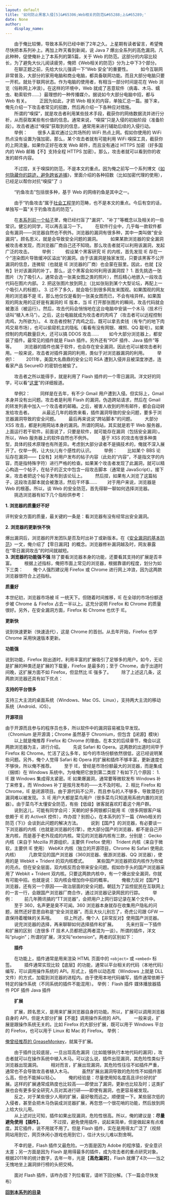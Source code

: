 ```yaml
---
layout: default
title: '如何防止黑客入侵[5]&#65306;Web相关的防范&#65288;上&#65289;'
date: None
author:
    display_name: 
---
```


　　由于俺比较懒，导致本系列已经中断了2年之久。上星期有读者留言，希望俺尽快把本系列补上。再加上昨天看到新闻，说 Java 7 爆出全系列的高危漏洞。凡此种种，促使俺补上了本系列的第5篇，关于 Web 的防范。这部分的内容比较长，为了避免大伙儿阅读疲劳，俺把《Web相关的防范》分为上中下3个部分。  
　　在聊正题之前，先给大伙儿强调一下“Web 安全”的重要性。 　　如今互联网非常普及，大部分的家用电脑和商业电脑，都具备联网功能。而且大部分电脑只要一开机，就处于联网状态。作为电脑的使用者，有相当一部分时间是花在 Web 浏览（俗称网上冲浪）。在这样的环境中，Web 就成了恶意软件（病毒、木马、蠕虫、勒索软件......）最理想的一种传播媒介。据说如今大部分电脑中招，都与 Web 有关。 　　正因为如此，才把 Web 相关的内容，单独汇总一篇。接下来，俺先介绍一下攻击者常见的招数，然后再介绍一下各种应对措施。  
　　所谓的“嗅探”，就是攻击者利用某些技术手段，截获你的网络数据流并进行分析，从而获取某些有价值的信息。通常来说，“嗅探”只是入侵的初始阶段（准备阶段）。攻击者通过“嗅探”获取到的信息，通常用来进行辅助后续的入侵行动。 　　举例： 　　很多人喜欢通过公共场所的 WiFi 热点上网。假如你使用的 WiFi 热点没有设置为强加密。那么，某个攻击者就有可能利用 WiFi 嗅探工具，截获你的上网流量。如果你正好在收发 Web 邮件，而且没有通过 HTTPS 加密（好多国内的 Web 邮箱【不】支持全程 HTTPS 加密）。那么，攻击者就可以看到你的收发的邮件内容。

　　不过捏，关于嗅探的防范，不是本文的重点。因为俺之前写一个系列博文《[如何隐藏你的踪迹，避免跨省追捕](https://program-think.blogspot.com/2010/04/howto-cover-your-tracks-0.html)》，里面介绍的各种招数（比如加密代理的使用），已经足以帮你对抗“嗅探”了 :)

　　“钓鱼攻击”包括很多种，基于 Web 的网络钓鱼是其中之一。

　　由于“钓鱼攻击”属于[社会工程学](https://program-think.blogspot.com/2009/05/social-engineering-0-overview.html)的范畴，也不是本文的重点。今后有空的话，单独写一篇“关于钓鱼攻击的防范”。

  
　　在[本系列前一个帖子](https://program-think.blogspot.com/2010/08/howto-prevent-hacker-attack-4.html)里，俺已经扫盲了"漏洞"、"补丁"等概念以及相关的一些常识。健忘的同学，可以再去温习一下。 　　在软件行业中，几乎每一款软件都会有漏洞——浏览器自然也不例外。浏览器的漏洞有很多种，其中一类叫做"安全漏洞"。顾名思义，就是会导致安全问题的漏洞。 　　如果某款浏览器的安全漏洞被攻击者发现，而浏览器厂商自己还不知晓。那么攻击者就可以利用该漏洞，发起广泛的攻击。 　　举例： 　　假设某个黑客研究 IE 的内核，首先发现 IE 存在一个“渲染图片导致缓冲区溢出”的漏洞。由于该漏洞是独家发现，只要该黑客不公开漏洞的信息，连微软（也就是 IE 浏览器的厂商）也会蒙在鼓里。因此，也就【没有】针对该漏洞的补丁。那么，这个黑客会如何利用该漏洞捏？ 1. 首先挑选一张图片（为了吸引人，通常会选一张美女图之类的照片），然后精心地嵌入一段攻击代码在图片内部。 2. 把这张图片放到网上（比如张贴到某个大型论坛，再配上一个吸引人的标题）。 3. 过不了多久，就会吸引到很多网友来围观。如果围观的网友用的浏览器不是 IE，那么他仅仅是看到一张美女图而已，不会有啥异样。如果围观的网友用的正好是有漏洞的 IE 版本，当 IE 打开那张图片的瞬间，攻击代码就会被激活（被运行）。然后，攻击代码会悄悄地在这台电脑中安装一个木马（技术行话叫“植入木马”）。之后，这台电脑就成为攻击者的肉鸡了（攻击者可以远程控制肉鸡，为所欲为）。 4. 攻击者控制了肉鸡之后，既可以拿去卖钱（有专门的地下肉鸡交易市场），也可以偷窥机主的隐私（看看有没有网银、裸照、QQ 靓号）。如果控制的肉鸡数量巨大，还可以搞 DDOS 攻击...... 　　如今大部分浏览器上，都安装了插件。最常见的插件就是 Flash 插件。另外还有“PDF 插件、Java 插件”等等。 　　浏览器的插件也属于软件，也会存在安全漏洞，因此也可以被攻击者利用。一般来说，攻击者对插件漏洞的利用，类似于对浏览器漏洞的利用。 　　举例1： 　　2011年，美国大名鼎鼎的安全公司 RSA 遭到入侵并且被深度渗透，连看家产品 SecureID 的密钥也被偷了。

　　攻击者之所以能得手，就是利用了 Flash 插件的一个零日漏洞。洋文好的同学，可以看“[这里](http://blogs.gartner.com/avivah-litan/2011/04/01/rsa-securid-attack-details-unveiled-they-should-have-known-better/)”的详细报道。

　　举例2： 　　同样是在去年，有不少 Gmail 用户遭到入侵。但实际上，Gmail 本身并没有出问题。攻击者是利用 Flash 的漏洞，伪造跨站请求，然后在 Gmail 的转发列表中加入一个攻击者的邮箱。之后，被害人收到的所有邮件，都会自动转发给攻击者。 　　从最近几年的趋势来看，插件漏洞导致的安全问题，要多于浏览器漏洞导致的安全问题。 　　最后再来说说"跨站脚本"的问题。 　　大部分 XSS 攻击，都是利用网站本身的漏洞。所谓的网站，其实就是若干 Web 服务器，上面运行若干软件。前面说了，只要是软件，就可能存在漏洞（包括安全漏洞）。所以，Web 服务器上的软件自然也不例外。 　　基于 XSS 的攻击有很多种类型，具体的技术原理也有所差异。考虑到大部分读者不是搞技术的，俺就不深入展开了。仅举一例，让大伙儿有个感性的认识。 　　举例： 　　比如某个 BBS 论坛存在漏洞——【没有】对用户发布的帖子内容（此处的“内容”，不是指文字的内容，而是指特殊字符）进行严格的检查。如果某个攻击者发现了此漏洞，就可以精心构造一个帖子，在帖子的正文中包含一段攻击脚本（通常是 JavaScript）。接下来，攻击者把这个帖子发布到该论坛上。 　　然后捏，如果有人浏览了这篇帖子，这段攻击脚本就会被激活，然后干坏事...... 　　对于用户来说，浏览器是 Web 的根基。所以，谈 Web 的安全防范，首先得聊一聊如何选择浏览器。 　　挑选浏览器有如下几个指标供参考：

**1\. 浏览器的质量好不好**

评判安全方面的质量，最关键的一条是：看浏览器有没有经常出安全漏洞。

**2\. 浏览器的更新快不快**

  
爆出漏洞后，浏览器的开发团队是否及时出补丁或新版本。在《[安全漏洞的基本防范](https://program-think.blogspot.com/2010/08/howto-prevent-hacker-attack-4.html)》一文，俺介绍了【零日漏洞】的概念。浏览器修补漏洞越及时，网友暴露在“零日漏洞攻击”的时间就越短。  
**3\. 浏览器的功能强不强** 除了要看浏览器本身的功能，还要看其支持的扩展是否丰富。 　　根据上述指标，俺把市面上常见的浏览器，根据靠谱的程度，划分为如下三类： 　　俺个人强烈建议用 Firefox 或 Chrome 进行网上冲浪，因为这两款浏览器很符合上述指标。

**质量好**

本世纪初，浏览器市场被 IE 一统天下。但随着时间推移，IE 在全球的市场份额逐步被 Chrome ＆ Firefox 占去一半以上。这充分说明 Firefox 和 Chrome 的质量很好。另外，在安全漏洞方面，Firefox 和 Chrome 也优于 IE。

**更新快**

说到快速更新（快速迭代），这是 Chrome 的首创。从去年开始，Firefox 也学 Chrome 采用快速版本更新。

**功能强**

说到功能，Firefox 刚出道时，利用丰富的扩展吸引了足够多的用户。如今，无论是扩展的种类还是扩展的下载量，Firefox 是最多的；至于 Chrome，由于出道时间晚，这扩展方面不如 Firefox，但显然比 IE 强多了。 　　除了上述这几条，这两款浏览器还具有如下优点：

**支持的平台很多**

支持三大主流的桌面系统（Windows、Mac OS、Linux），支持两大主流的移动系统（Android、iOS）。

**开源项目**

由于开源而且参与的程序员也多，所以软件中的漏洞容易被及早发现。 （Chromium 是开源滴；Chrome 虽然基于 Chromium，但包含【闭源】模块） 　　以上就是俺推荐 Firefox 和 Chrome 的理由。在本文的后续章节，俺会以这两款浏览器为主，进行介绍。 　　先说 Safari 和 Opera。这两款的出道时间早于 Firefox 和 Chrome。忙活了这么多年，如今的市场份额依然很低，这已经说明某些问题。另外，俺个人觉得 Safari 和 Opera 的扩展和插件不够丰富，更新速度也不够快，所以俺不推荐。 　　至于 IE，曾经是市场份额最大的浏览器，而是集成（捆绑）在 Windows 系统中。为啥俺把它放到第二类捏？有如下几个原因： 1. IE 跟 Windows 集成得太紧密。IE 如果爆漏洞，通常要等微软发布 Windows 补丁来修复。而 Windows 补丁是按月发布的——太不及时啦。 2. 相比 Firefox 和 Chrome，IE 是闭源项目。由于源代码不公开，而且参与的人不够多，导致潜在的漏洞难以被发现。 3. IE 用户大都是菜鸟用户（很多菜鸟只知道用系统内置的浏览器）。由于菜鸟不太懂安全防范，有些【低级】骇客就喜欢盯着这个用户群。 　　说到这儿，可能有同学会问：天朝的好多网银都只能用 IE（很多网银客户端依赖于 IE 的 ActiveX 控件），咋办捏？别担心，在本系列的下一篇《Web相关的防范 (下)》会谈到此问题的解决方法。 　　说到【国产】的浏览器，有必要谈一下浏览器的内核（也就是浏览器的引擎）。绝大部分国产的浏览器，都不是自己开发内核，而是基于老外现成的内核。常见的浏览器内核有三款，分别是： Gecko 内核（来自于 Mozilla 开源组织，主要供 Firefox 使用） Trident 内核（来自于微软，主要供 IE 使用） WebKit 内核（独立的开源项目，Chrome 和 Safari 使用此内核） 　　几款常见的国产浏览器（360浏览器、傲游浏览器、QQ 浏览器），使用的是 Webkit + Trident 的双内核模式。 　　某些国产浏览器把双内核作为吹嘘的亮点。但在安全层面，双内核反而会带来安全问题。假如你手头的国产浏览器采用了 Webkit + Trident 双内核。只要这两款内核中，有一个爆出安全漏洞，你就有可能中招。也就是说：双内核会增加你中招的概率。 　　俺极力反对【国产】浏览器，还有另一个原因——政治层面的安全问题。朝廷为了监控屁民在互联网上的一言一行，会跟国产浏览器厂商合作，通过浏览器记录网民的行踪。 　　举例： 　　前几年腾讯搞的“TT浏览器”，会把用户上网行踪记录在某个文件中。 　　至于 360，名声更是臭不可闻。360 浏览器本身就存在收集用户隐私的问题，居然还好意思自称是“安全浏览器”。而且大伙儿别忘了，奇虎公司跟 GFW 一直保持着暧昧的关系哦。 　　综上所述，俺个人【非常反对】使用国产浏览器。 　　说完浏览器的选择，再来聊聊如何选择插件和扩展。 　　先来扫盲一下插件和扩展的区别（连很多 IT 技术人员都把这两者混为一谈）。所谓的插件，洋文叫“plugin”；所谓的扩展，洋文叫“extension”。两者的区别如下：

　　**插件**

  
　　在功能上，插件通常是用来渲染 HTML 页面中的 `<object>` 或 `<embed>` 标签。 　　插件通常实现比较【底层】的功能，通常以平台相关的代码（本地代码）编写，可以调用操作系统的 API。形式上，插件以动态库（Windows 上就是 DLL 文件）的方式，加载到浏览器的进程内。由于使用本地代码编写，插件通常依赖于特定的操作系统（不同系统的插件不能混用）。 举例： Flash 插件 媒体播放器插件 PDF 插件 Java 插件

　　**扩展**

　　扩展，顾名思义，是用来扩展浏览器自身的功能。所以，扩展可以调用浏览器自身的 API，但是大部分扩展【不能】调用操作系统的 API。 　　一般来说，扩展是跟操作系统无关的。比如 Firefox 的大部分扩展，既可以用于 Windows 平台的 Firefox，也可以用于 Linux 和 Mac 的 Firefox。 举例：

[俺曾经推荐的 GreaseMonkey](https://program-think.blogspot.com/2011/11/greasemonkey-scripts-for-google-reader.html)，就属于扩展。

　　由于插件比较底层，一旦出现高危漏洞（比如能够执行本地代码的漏洞），攻击者就可以在操作系统中植入木马。可以这么说，插件出现漏洞，其危险性类似于浏览器出现漏洞。 　　相对而言，扩展出现漏洞，其危险性往往不如插件严重，通常也不会导致攻击者植入木马。 　　虽然扩展出漏洞导致的危险性不如插件那么高，但也不能掉以轻心。 　　俺的经验是：尽量使用知名度高且评价好的扩展。这样的扩展通常成熟度也比较高——即使出了漏洞，更新也比较及时；这类扩展也会有更多安全研究人员对其进行研——即使有漏洞，也更容易被发现。 　　反之，对于某些很少人用的扩展，最好敬而远之。顺便提一下。某些层次低的入侵者，甚至会把木马伪装成浏览器扩展，再忽悠一个很花哨的功能，然后放到网上给大伙儿用。  
　　从上述对比可知，插件如果出现漏洞，危险性很高。所以，俺的建议是：**尽量避免使用【插件】**。 　　不过捏，避免使用插件，说起来简单，但是做起来有点难度。其它插件，说不用就不用了。但是 Flash 插件，实在是用得太广泛了（视频网站用到它，网页休闲小游戏也用到它），估计大伙儿难以割舍啊。

　　不幸的是，Flash 插件又最危险。一方面是因为 Adobe 的程序猿，安全意识太差；另一方面是因为 Flash 是用得最多的插件，成为攻击者的重点研究对象。根据2011年的统计数字，去年一年，光是【**高危漏洞**】，Flash 就爆了4次——当之无愧地坐上漏洞排行榜的头把交椅。

　　面对 Flash 插件，该咋办捏？列位看官，请听下回分解。（下一篇会尽快发布）

**[回到本系列的目录](https://program-think.blogspot.com/2010/06/howto-prevent-hacker-attack-0.html#index)**

